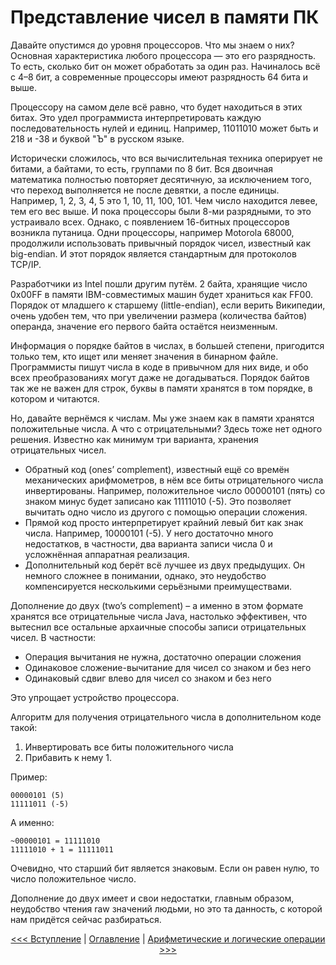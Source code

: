 Представление чисел в памяти ПК
===============================

Давайте опустимся до уровня процессоров. Что мы знаем о них? Основная характеристика любого процессора — это его разрядность. То есть, сколько бит он может обработать за один раз. Начиналось всё с 4–8 бит, а современные процессоры имеют разрядность 64 бита и выше.

Процессору на самом деле всё равно, что будет находиться в этих битах. Это удел программиста интерпретировать каждую последовательность нулей и единиц. Например, 11011010 может быть и 218 и -38 и буквой "Ъ" в русском языке.

Исторически сложилось, что вся вычислительная техника оперирует не битами, а байтами, то есть, группами по 8 бит. Вся двоичная математика полностью повторяет десятичную, за исключением того, что переход выполняется не после девятки, а после единицы. Например, 1, 2, 3, 4, 5 это 1, 10, 11, 100, 101. Чем число находится левее, тем его вес выше.
И пока процессоры были 8-ми разрядными, то это устраивало всех. Однако, с появлением 16-битных процессоров возникла путаница. Одни процессоры, например Motorola 68000, продолжили использовать привычный порядок чисел, известный как big-endian. И этот порядок является стандартным для протоколов TCP/IP.

Разработчики из Intel пошли другим путём. 2 байта, хранящие число 0x00FF в памяти IBM-совместимых машин будет храниться как FF00. Порядок от младшего к старшему (little-endian), если верить Википедии, очень удобен тем, что при увеличении размера (количества байтов) операнда, значение его первого байта остаётся неизменным.

Информация о порядке байтов в числах, в большей степени, пригодится только тем, кто ищет или меняет значения в бинарном файле. Программисты пишут числа в коде в привычном для них виде, и обо всех преобразованиях могут даже не догадываться. 
Порядок байтов так же не важен для строк, буквы в памяти хранятся в том порядке, в котором и читаются.

Но, давайте вернёмся к числам. Мы уже знаем как в памяти хранятся положительные числа. А что с отрицательными? Здесь тоже нет одного решения. Известно как минимум три варианта, хранения отрицательных чисел.

* Обратный код (ones’ complement), известный ещё со времён механических арифмометров, в нём все биты отрицательного числа инвертированы. Например, положительное число 00000101 (пять) со знаком минус будет записано как 11111010 (-5). Это позволяет вычитать одно число из другого с помощью операции сложения.
* Прямой код просто интерпретирует крайний левый бит как знак числа. Например, 10000101 (-5). У него достаточно много недостатков, в частности, два варианта записи числа 0 и усложнённая аппаратная реализация.
* Дополнительный код берёт всё лучшее из двух предыдущих. Он немного сложнее в понимании, однако, это неудобство компенсируется несколькими серьёзными преимуществами.

Дополнение до двух (two’s complement) – а именно в этом формате хранятся все отрицательные числа Java, настолько эффективен, что вытеснил все остальные архаичные способы записи отрицательных чисел. В частности:

* Операция вычитания не нужна, достаточно операции сложения
*	Одинаковое сложение-вычитание для чисел со знаком и без него
*	Одинаковый сдвиг влево для чисел со знаком и без него

Это упрощает устройство процессора.

Алгоритм для получения отрицательного числа в дополнительном коде такой:

1.	Инвертировать все биты положительного числа
2.	Прибавить к нему 1.

Пример:

```
00000101 (5)
11111011 (-5)
```

А именно: 

```
~00000101 = 11111010
11111010 + 1 = 11111011
```

Очевидно, что старший бит является знаковым. Если он равен нулю, то число положительное число.

Дополнение до двух имеет и свои недостатки, главным образом, неудобство чтения raw значений людьми, но это та данность, с которой нам придётся сейчас разбираться.

<p align="center">
   <a href="unsigned-java-numbers.md"><<< Вступление</a> | <a href="toc.md">Оглавление</a> | <a href="numbers-operations.md ">Арифметические и логические операции >>></a>
</p>
